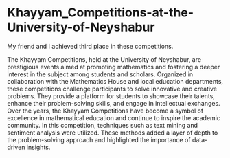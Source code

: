 # Khayyam_Competitions-at-the-University-of-Neyshabur
My friend and I achieved third place in these competitions.


The Khayyam Competitions, held at the University of Neyshabur, are prestigious events aimed at promoting mathematics and fostering a deeper interest in the subject among students and scholars. Organized in collaboration with the Mathematics House and local education departments, these competitions challenge participants to solve innovative and creative problems. They provide a platform for students to showcase their talents, enhance their problem-solving skills, and engage in intellectual exchanges. Over the years, the Khayyam Competitions have become a symbol of excellence in mathematical education and continue to inspire the academic community.
In this competition, techniques such as text mining and sentiment analysis were utilized. These methods added a layer of depth to the problem-solving approach and highlighted the importance of data-driven insights.
